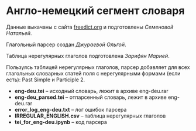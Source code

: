 # Англо-немецкий сегмент словаря
Данные выкачаны с сайта [freedict.org](https://freedict.org) и подготовлены *Семеновой Натальей*.

Глагольный парсер создан *Джураевой Ольгой*.

Таблица нерегулярных глаголов подготовлена *Зарифян Марией*.


Пользуясь таблицей нерегулярных глаголов, парсер добавляет для всех глагольных словарных статей поля с нерегулярными формами (если есть): Past Simple и Participle 2.

* **eng-deu.tei** – исходный словарь, лежит в архиве eng-deu.rar
* **eng-deu_parsed.tei** – отпарсенный словарь, лежит в архиве eng-deu.rar
* **error_log_eng-deu.txt** – лог ошибок парсера
* **IRREGULAR_ENGLISH.csv** – таблица нерегулярных глаголов
* **tei_for_eng-deu.ipynb** – код парсера
